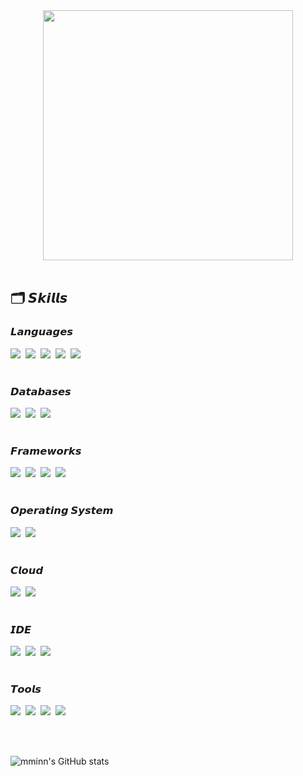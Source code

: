 
<!--타이틀 부분-->
<div align="center">
  <img src="https://github.com/user-attachments/assets/113e47b5-2c53-4984-aea8-f698ad641680" width="400" height="400"/>
</div>

<br>

<h2> 🗂️ 𝙎𝙠𝙞𝙡𝙡𝙨 </h2>

<!--내용 부분-->
<h3> 𝙇𝙖𝙣𝙜𝙪𝙖𝙜𝙚𝙨 </h3>
<div>
  <img src="https://img.shields.io/badge/java-%23ED8B00.svg?style=for-the-badge&logo=openjdk&logoColor=white" />&nbsp
  <img src="https://img.shields.io/badge/python-14354C?style=for-the-badge&logo=python&logoColor=white" />&nbsp
  <img src="https://img.shields.io/badge/c-A8B9CC?style=for-the-badge&logo=c&logoColor=white" />&nbsp
  <img src="https://img.shields.io/badge/html5-E34F26.svg?style=for-the-badge&logo=html5&logoColor=white" />&nbsp
  <img src="https://img.shields.io/badge/CSS-1572B6?style=for-the-badge&logo=CSS3&logoColor=white" />&nbsp
</div>

<br>

<h3> 𝘿𝙖𝙩𝙖𝙗𝙖𝙨𝙚𝙨 </h3>
<div>
  <img src="https://img.shields.io/badge/mysql-4479A1?style=for-the-badge&logo=mysql&logoColor=f29111" />&nbsp
  <img src="https://img.shields.io/badge/oracle-F80000?style=for-the-badge&logo=oracle&logoColor=white" />&nbsp
  <img src="https://img.shields.io/badge/redis-%23DD0031.svg?style=for-the-badge&logo=redis&logoColor=white" />&nbsp
</div>

<br>

<h3> 𝙁𝙧𝙖𝙢𝙚𝙬𝙤𝙧𝙠𝙨 </h3>
<div>
  <img src="https://img.shields.io/badge/spring_boot-6DB33F?style=for-the-badge&logo=springboot&logoColor=white" />&nbsp
  <img src="https://img.shields.io/badge/spring_framework-6DB33F?style=for-the-badge&logo=spring&logoColor=white" />&nbsp
  <img src="https://img.shields.io/badge/spring_security-6DB33F?style=for-the-badge&logo=spring&logoColor=white" />&nbsp
  <img src="https://img.shields.io/badge/Anaconda-%2344A833.svg?style=for-the-badge&logo=anaconda&logoColor=white" />&nbsp
</div>

<br>

<h3> 𝙊𝙥𝙚𝙧𝙖𝙩𝙞𝙣𝙜 𝙎𝙮𝙨𝙩𝙚𝙢 </h3>
<div>
  <img src = "https://img.shields.io/badge/Linux-FCC624?style=for-the-badge&logo=linux&logoColor=black" />&nbsp
  <img src = "https://img.shields.io/badge/Ubuntu-E95420?style=for-the-badge&logo=Ubuntu&logoColor=white" />&nbsp
</div>

<br>

<h3> 𝘾𝙡𝙤𝙪𝙙 </h3>
<div>
  <img src = "https://img.shields.io/badge/aws-232F3E?style=for-the-badge&logo=aws&logoColor=white" />&nbsp
  <img src = "https://img.shields.io/badge/docker-%230db7ed.svg?style=for-the-badge&logo=docker&logoColor=white" />&nbsp
</div>

<br>

<h3> 𝙄𝘿𝙀 </h3>
<div>
  <img src="https://img.shields.io/badge/IntelliJIDEA-000000.svg?style=for-the-badge&logo=intellij-idea&logoColor=white" />&nbsp
  <img src="https://img.shields.io/badge/Visual%20Studio%20Code-0078d7.svg?style=for-the-badge&logo=visual-studio-code&logoColor=white" />&nbsp
  <img src="https://img.shields.io/badge/jupyter-2C2C32.svg?style=for-the-badge&logo=jupyter&logoColor=F37726" />&nbsp
  
</div>

<br>

<h3> 𝙏𝙤𝙤𝙡𝙨 </h3>
<div>
  <img src="https://img.shields.io/badge/git-F05033.svg?style=for-the-badge&logo=git&logoColor=white" />&nbsp
  <img src="https://img.shields.io/badge/github-181717.svg?style=for-the-badge&logo=github&logoColor=white" />&nbsp
  <img src="https://img.shields.io/badge/notion-F3F3F3.svg?style=for-the-badge&logo=notion&logoColor=black" />&nbsp
  <img src="https://img.shields.io/badge/slack-4A154B.svg?style=for-the-badge&&logo=slack&logoColor=white" />&nbsp
</div>

<br><br>

![mminn's GitHub stats](https://github-readme-stats.vercel.app/api?username=mminn20&show_icons=true&theme=tokyonight)
